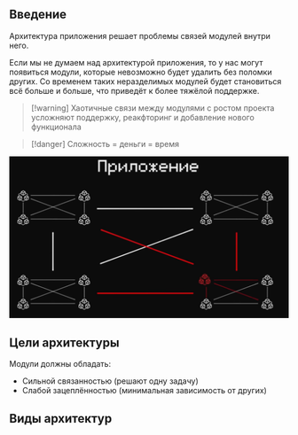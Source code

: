 
## Введение

Архитектура приложения решает проблемы связей модулей внутри него.

Если мы не думаем над архитектурой приложения, то у нас могут появиться модули, которые невозможно будет удалить без поломки других. Со временем таких неразделимых модулей будет становиться всё больше и больше, что приведёт к более тяжёлой поддержке.

>[!warning] Хаотичные связи между модулями с ростом проекта усложняют поддержку, реакфторинг и добавление нового функционала

>[!danger] Сложность = деньги = время
 
![](_png/Pasted%20image%2020241026214651.png)

## Цели архитектуры



Модули должны обладать:
- Сильной связанностью (решают одну задачу)
- Слабой зацеплённостью (минимальная зависимость от других)









## Виды архитектур












